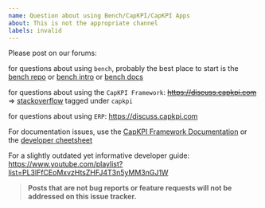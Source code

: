 ```yaml
---
name: Question about using Bench/CapKPI/CapKPI Apps
about: This is not the appropriate channel
labels: invalid
---
```


Please post on our forums:

for questions about using `bench`, probably the best place to start is the [bench repo](https://github.com/capkpi/bench) or [bench intro](https://capkpi.com/bench) or [bench docs](https://capkpi.com/docs/bench)

for questions about using the `CapKPI Framework`: ~~https://discuss.capkpi.com~~ => [stackoverflow](https://stackoverflow.com/questions/tagged/capkpi) tagged under `capkpi`

for questions about using `ERP`: https://discuss.capkpi.com

For documentation issues, use the [CapKPI Framework Documentation](https://capkpi.com/docs/user/en) or the [developer cheetsheet](https://github.com/capkpi/capkpi/wiki/Developer-Cheatsheet)

For a slightly outdated yet informative developer guide: https://www.youtube.com/playlist?list=PL3lFfCEoMxvzHtsZHFJ4T3n5yMM3nGJ1W

> **Posts that are not bug reports or feature requests will not be addressed on this issue tracker.**